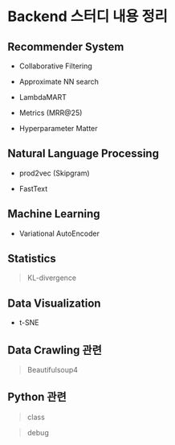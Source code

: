 # Backend 스터디 내용 정리


## Recommender System

- Collaborative Filtering

- Approximate NN search

- LambdaMART

- Metrics (MRR@25)

- Hyperparameter Matter

## Natural Language Processing

- prod2vec (Skipgram)

- FastText

## Machine Learning

- Variational AutoEncoder

## Statistics

> KL-divergence

## Data Visualization

- t-SNE

## Data Crawling 관련

> Beautifulsoup4

## Python 관련

> class

> debug
